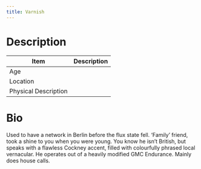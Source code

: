 ```yaml
---
title: Varnish
---
```


# Description

| Item                 | Description |
| -------------------- | ----------- |
| Age                  |             |
| Location             |             |
| Physical Description |             |

# Bio
Used to have a network in Berlin before the flux state fell.  ‘Family’ friend, took a shine to you when you were young.  You know he isn’t British, but speaks with a flawless Cockney accent, filled with colourfully phrased local vernacular.  He operates out of a heavily modified GMC Endurance.  Mainly does house calls.
